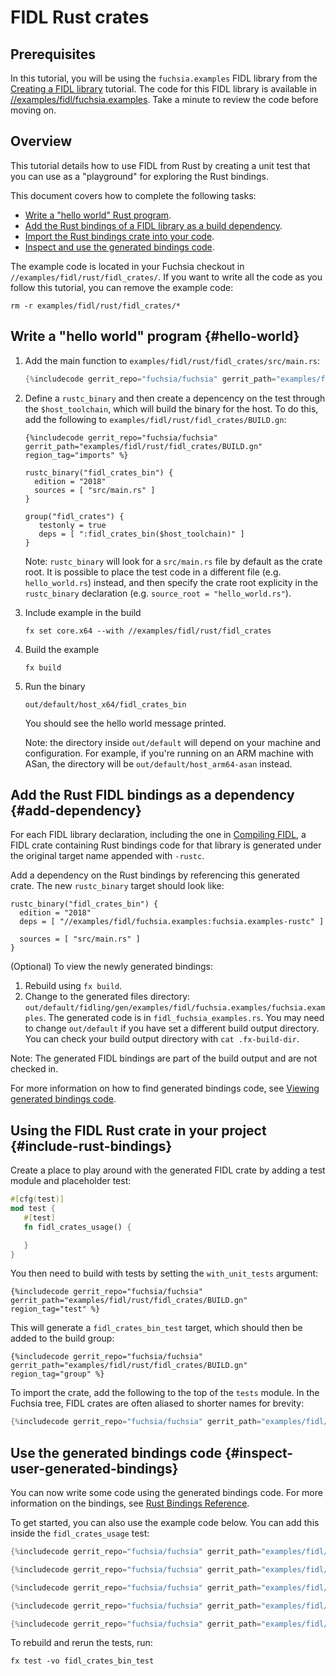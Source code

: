 # FIDL Rust crates

## Prerequisites

In this tutorial, you will be using the `fuchsia.examples` FIDL library from the
[Creating a FIDL library][fidl-intro] tutorial. The code for this FIDL library
is available in [//examples/fidl/fuchsia.examples][example-lib]. Take a minute to
review the code before moving on.

## Overview

This tutorial details how to use FIDL from Rust
by creating a unit test that you can use  as a "playground" for
exploring the Rust bindings.

This document covers how to complete the following tasks:

* [Write a "hello world" Rust program](#hello-world).
* [Add the Rust bindings of a FIDL library as a build
  dependency](#add-dependency).
* [Import the Rust bindings crate into your code](#include-rust-bindings).
* [Inspect and use the generated bindings
  code](#inspect-user-generated-bindings).

The example code is located in your Fuchsia checkout in
`//examples/fidl/rust/fidl_crates/`. If you want to write all the code
as you follow this tutorial, you can remove the example code:

```
rm -r examples/fidl/rust/fidl_crates/*
```

## Write a "hello world" program {#hello-world}

1. Add the main function to `examples/fidl/rust/fidl_crates/src/main.rs`:

   ```rust
   {%includecode gerrit_repo="fuchsia/fuchsia" gerrit_path="examples/fidl/rust/fidl_crates/src/main.rs" region_tag="main" adjust_indentation="auto" %}
   ```

1. Define a `rustc_binary` and then create a depencency on the test through the `$host_toolchain`, which will build the binary for the host.
   To do this, add the following to `examples/fidl/rust/fidl_crates/BUILD.gn`:

   ```gn
   {%includecode gerrit_repo="fuchsia/fuchsia" gerrit_path="examples/fidl/rust/fidl_crates/BUILD.gn" region_tag="imports" %}

   rustc_binary("fidl_crates_bin") {
     edition = "2018"
     sources = [ "src/main.rs" ]
   }

   group("fidl_crates") {
      testonly = true
      deps = [ ":fidl_crates_bin($host_toolchain)" ]
   }
   ```

   Note: `rustc_binary` will look for a `src/main.rs` file by default as the crate root. It is possible
   to place the test code in a different file (e.g. `hello_world.rs`) instead, and then specify the
   crate root explicity in the `rustc_binary` declaration (e.g. `source_root = "hello_world.rs"`).

1. Include example in the build

   ```
   fx set core.x64 --with //examples/fidl/rust/fidl_crates
   ```

1. Build the example

   ```
   fx build
   ```

1. Run the binary

   ```
   out/default/host_x64/fidl_crates_bin
   ```

   You should see the hello world message printed.

   Note: the directory inside `out/default` will depend on your machine and
   configuration. For example, if you're running on an ARM machine with ASan,
   the directory will be `out/default/host_arm64-asan` instead.

## Add the Rust FIDL bindings as a dependency {#add-dependency}

For each FIDL library declaration, including the one in [Compiling FIDL][fidl-intro],
a FIDL crate containing Rust bindings code for that library is generated under the original target
name appended with `-rustc`.

Add a dependency on the Rust bindings by referencing this generated crate. The new `rustc_binary`
target should look like:

```gn
rustc_binary("fidl_crates_bin") {
  edition = "2018"
  deps = [ "//examples/fidl/fuchsia.examples:fuchsia.examples-rustc" ]

  sources = [ "src/main.rs" ]
}
```

(Optional) To view the newly generated bindings:

1. Rebuild using `fx build`.
2. Change to the generated files directory:
   `out/default/fidling/gen/examples/fidl/fuchsia.examples/fuchsia.examples`. The generated code is in
   `fidl_fuchsia_examples.rs`.
   You may need to change `out/default` if you have set a different build output
   directory. You can check your build output directory with `cat .fx-build-dir`.

Note: The generated FIDL bindings are part of the build output and are not checked in.

For more information on how to find generated bindings code, see
[Viewing generated bindings code][generated-code].

## Using the FIDL Rust crate in your project {#include-rust-bindings}

Create a place to play around with the generated FIDL crate by adding a test
module and placeholder test:

```rust
#[cfg(test)]
mod test {
   #[test]
   fn fidl_crates_usage() {

   }
}
```

You then need to build with tests by setting the `with_unit_tests` argument:

```gn
{%includecode gerrit_repo="fuchsia/fuchsia" gerrit_path="examples/fidl/rust/fidl_crates/BUILD.gn" region_tag="test" %}
```

This will generate a `fidl_crates_bin_test` target, which should then be added
to the build group:

```
{%includecode gerrit_repo="fuchsia/fuchsia" gerrit_path="examples/fidl/rust/fidl_crates/BUILD.gn" region_tag="group" %}
```

To import the crate, add the following to the top of the `tests` module.
In the Fuchsia tree, FIDL crates are often aliased to shorter names for brevity:

```rust
{%includecode gerrit_repo="fuchsia/fuchsia" gerrit_path="examples/fidl/rust/fidl_crates/src/main.rs" region_tag="import" %}
```

## Use the generated bindings code {#inspect-user-generated-bindings}

You can now write some code using the generated bindings code. For more
information on the bindings, see [Rust Bindings Reference][bindings-ref].

To get started, you can also use the example code below. You can add this inside the
`fidl_crates_usage` test:

```rust
{%includecode gerrit_repo="fuchsia/fuchsia" gerrit_path="examples/fidl/rust/fidl_crates/src/main.rs" region_tag="bits" adjust_indentation="auto" %}

{%includecode gerrit_repo="fuchsia/fuchsia" gerrit_path="examples/fidl/rust/fidl_crates/src/main.rs" region_tag="enums_init" adjust_indentation="auto" %}

{%includecode gerrit_repo="fuchsia/fuchsia" gerrit_path="examples/fidl/rust/fidl_crates/src/main.rs" region_tag="structs" adjust_indentation="auto" %}

{%includecode gerrit_repo="fuchsia/fuchsia" gerrit_path="examples/fidl/rust/fidl_crates/src/main.rs" region_tag="unions_init" adjust_indentation="auto" %}

{%includecode gerrit_repo="fuchsia/fuchsia" gerrit_path="examples/fidl/rust/fidl_crates/src/main.rs" region_tag="tables_init" adjust_indentation="auto" %}
```

To rebuild and rerun the tests, run:

```
fx test -vo fidl_crates_bin_test
```

<!-- xrefs -->
[generated-code]: /docs/development/languages/fidl/guides/generated-code.md#rust
[bindings-ref]: /docs/reference/fidl/bindings/rust-bindings.md
[fidl-intro]: /docs/development/languages/fidl/tutorials/fidl.md
[overview]: /docs/development/languages/fidl/tutorials/overview.md
[example-lib]: /examples/fidl/fuchsia.examples/echo.test.fidl
